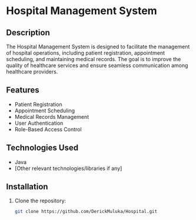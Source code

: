# Hospital Management System

## Description
The Hospital Management System is designed to facilitate the management of hospital operations, including patient registration, appointment scheduling, and maintaining medical records. The goal is to improve the quality of healthcare services and ensure seamless communication among healthcare providers.

## Features
- Patient Registration
- Appointment Scheduling
- Medical Records Management
- User Authentication
- Role-Based Access Control

## Technologies Used
- Java
- [Other relevant technologies/libraries if any]

## Installation
1. Clone the repository:
   ```bash
   git clone https://github.com/DerickMuluka/Hospital.git
